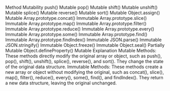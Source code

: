 Method Mutability
push() Mutable
pop() Mutable
shift() Mutable
unshift() Mutable
splice() Mutable
reverse() Mutable
sort() Mutable
Object.assign() Mutable
Array.prototype.concat() Immutable
Array.prototype.slice() Immutable
Array.prototype.map() Immutable
Array.prototype.filter() Immutable
Array.prototype.reduce() Immutable
Array.prototype.every() Immutable
Array.prototype.some() Immutable
Array.prototype.find() Immutable
Array.prototype.findIndex() Immutable
JSON.parse() Immutable
JSON.stringify() Immutable
Object.freeze() Immutable
Object.seal() Partially Mutable
Object.defineProperty() Mutable
Explanation
Mutable Methods: These methods directly modify the original array or object, such as push(), pop(), shift(), unshift(), splice(), reverse(), and sort(). They change the state of the original data structure.
Immutable Methods: These methods create a new array or object without modifying the original, such as concat(), slice(), map(), filter(), reduce(), every(), some(), find(), and findIndex(). They return a new data structure, leaving the original unchanged.
